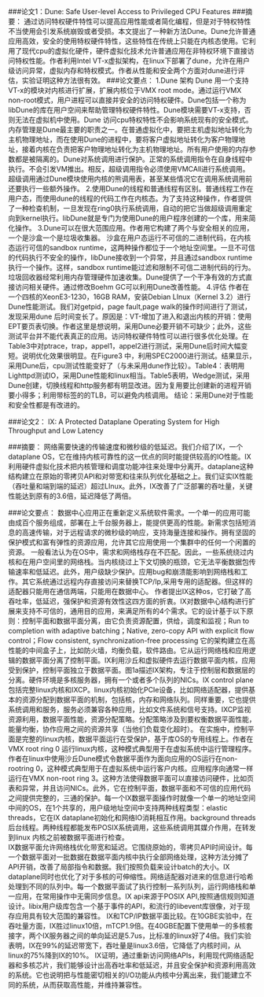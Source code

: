 ###论文1：Dune: Safe User-level Access to Privileged CPU Features
###摘要：
  通过访问特权硬件特性可以提高应用性能或者简化编程，但是对于特权特性不当使用会引发系统崩毁或者受损。本文提出了一种新方法Dune。Dune允许普通应用高效，安全的使用特权硬件特性，这些特性在传统上只能在内核态使用。它利用了现代cpu的虚拟化硬件，硬件虚拟化技术允许普通应用在非特权环境下直接访问特权性能。作者利用Intel VT-x虚拟架构，在linux下部署了dune，允许在用户级访问异常，虚拟内存和特权模式。作者从性能和安全两个方面对dune进行评估，实验证明这种方法很有效。
###论文要点：
1.Dune 架构
  Dune 用一个支持VT-x的模块对内核进行扩展，扩展内核位于VMX root mode。通过运行VMX non-root模式，用户进程可以直接并安全的访问特权硬件。Dune包括一个称为libDune的库在用户空间来帮助管理特权硬件特性。Dune模块需要VT-x支持，否则无法在虚拟机中使用。Dune 访问cpu特权特性不会影响系统现有的安全模式。内存管理是Dune最主要的职责之一。在普通虚拟化中，要把主机虚拟地址转化为主机物理地址，而在使用Dune的进程中，要将客户虚拟地址转化为客户物理地址，接着内核在负责把客户物理地址转化为主机物理地址。所有用户使用的内存参数都是被隔离的。Dune对系统调用进行保护。正常的系统调用指令在自身线程中执行。不会引发VM推出。相反，超级调用指令必须使用VMCAll进行系统调用。超级调用通过Dune模块使用内核的熊调用表，甚至某些情况它在调用系统调用前还要执行一些额外操作。
2.使用Dune的线程和普通线程有区别。普通线程工作在用户态，而使用dune的线程的代码工作在内核态。为了支持这种操作，作者提供了一种检查机制，一旦发现在ring0执行系统调用，自动的把它当做超级调用重定向到kernel执行。libDune就是专门为使用Dune的用户程序创建的一个库，用来简化操作。
3.Dune可以在很大范围应用。作者用它构建了两个与安全相关的应用，一个是沙盒一个是垃圾收集器。
 沙盒在用户态运行不可信的二进制代码，在内核态运行可信的sandbox runtime，这两种操作都位于一个地址空间里。一旦不可信的代码执行不安全的操作，libDune接收到一个异常，并且通过sandbox runtime执行一个操作。这样，sandbox runtime能过滤和限制不可信二进制代码的行为。垃圾回收器经常利用内存管理硬件加速收集。Dune提供了一个干净有效的方式直接访问相关硬件。通过修改Boehm GC可以利用Dune改善性能。
4.评估
  作者在一个四核的XeonE3-1230，16GB RAM，安装Debian LInux（Kernel 3.2）进行Dune性能测试。我们对getpid，page fault,page walk的操作时间进行了测试，发现采用dune 后时间变长了。原因是：VT-增加了进入和退出内核的开销：使用EPT要页表切换。作者这里是想说明，采用Dune必要开销不可缺少；此外，这些测试平台并不能代表真正的应用。访问特权硬件特性可以进行很多优化处理。在Table3中对ptrace，trap，appel1，appel2进行测试，采用Dune后时间大幅变短。说明优化效果很明显。在Figure3 中，利用SPEC2000进行测试。结果显示，采用Dune后，cpu测试性能变好了（与未采用dune作比较）。Table4：表明用Lighttpd测试IO，采用Dune性能和linux相当。Table5表明，Wedge测试，采用Dune创建，切换线程和http服务都有明显改进。因为复用要比创建新的进程开销要小得多；利用带标签的的TLB，可以避免内核调用。
 结论：采用Dune对于性能和安全性都是有改进的。


###论文2： IX: A Protected Dataplane Operating System for High Throughput and Low Latency

###摘要：
网络需要快速的传输速度和微秒级的低延迟。我们介绍了IX，一个dataplane OS，它在维持内核可靠性的这一优点的同时能提供较高的IO性能。IX利用硬件虚拟化技术把内核管理和调度功能冲往来处理中分离开。dataplane这种结构建立在原始的零拷贝API和对带宽和往来队列优化基础之上。我们证实IX性能（吞吐量和端到端的延迟）超过LInux。此外，IX改善了广泛部署的吞吐量，关键性能达到原有的3.6倍，延迟降低了两倍。

###论文要点：
数据中心应用正在重新定义系统软件需求。一个单一的应用可能由成百个服务组成，部署在上千台服务器上，能提供更高的性能。新需求包括短消息的高速传输，对于远程请求的微秒级的响应，支持海量连接和操作。拥有坚固的保护模式和富有弹性的资源应用，允许其它应用使用一个集群中的任何一个闲置的资源。
一般看法认为在OS中，需求和网络栈存在不匹配。因此，一些系统绕过内核和在用户空间里的网络栈。当内核绕过上下文切换的瓶颈，它无法平衡数据包传输速率和低延迟。此外，用户级缺少保护。应用bug和崩溃能影响到网络栈和工作。其它系统通过远程内存直接访问来替换TCP/Ip,采用专用的适配器。但这样的适配器只能用在通信两端，只能用在数据中心。
作者提出IX这种os，它打破了高吞吐率，低延迟，强保护和资源有效性这四方面的折衷。IX对数据中心结构进行扩展来支持不可信的，通用目的应用，来满足所有的4个需求。它的设计基于以下原则：控制平面和数据平面分离，由它负责资源配置，供给，调度和监视；Run to completion with adaptive batching；Native, zero-copy API with explicit flow control；Flow consistent, synchronization-free processing
它的架构建立在高性能的中间盒子上，比如防火墙，均衡负载，软件路由。它从运行网络栈和应用逻辑的数据平面分离了控制平面。IX利用沙丘和虚拟硬件去运行数据平面内核，应用受到保护，控制平面独立于数据平面。图1a描述IX架构，专注于控制层和数据层的分离。硬件环境是多核服务器，拥有一个或者多个队列的NICs。IX control plane包括完整linux内核和IXCP。linux内核初始化PCIe设备，比如网络适配器，提供基本的资源分配到数据平面的机制，包括核，内存和网络队列。同样重要，它也提供系统调用和服务，服务必须兼容各种应用，比如文件系统和信号支持。IXCP监视资源利用，数据平面性能，资源分配策略。分配策略涉及到要权衡数据平面性能，能量均衡，协作应用之间的资源共享（当他们负载变化超时）。
在实施中，控制平面是完整的linux内核，数据平面运行在受保护，基于库OS的专用线程上。作者在VMX root ring 0 运行linux内核，这种模式典型用于在虚拟系统中运行管理程序。作者在linux中使用沙丘Dune模式令数据平面作为面向应用的OS运行在non-rootring 0，这种模式典型用于在虚拟系统中运行客户内核。应用程序向通常一样运行在VMX non-root ring 3。这种方法使得数据平面可以直接访问硬件，比如页表和异常，并且访问NICs。此外，它在控制平面，数据平面和不可信的应用代码之间提供完整的，三通的保护。每一个IX数据平面操作时就像一个单一的地址空间中间的OS，在1个共享的，用户级地址空间中支持两种线程类型：elastic threads，它在IX dataplane初始化和网络IO消耗相互作用。background threads后台线程。两种线程都能发布POSIX系统调用，这些系统调用其媒介作用，在转发到linux 内核之前被数据平面进行检查。	     
IX数据平面允许网络栈优化带宽和延迟。它围绕原始的，零拷贝API时间设计。每一个数据平面对一批数据在数据平面内核中执行全部网络处理，这种方法分摊了API开销，改善了局部指令和数据。我们按照负载来设计batch的大小。IX dataplane同时也优化了对于多核的可伸缩性。网络适配器对进来的信息进行哈希处理到不同的队列中。每一个数据平面试了执行控制一系列队列，运行网络栈和单一应用，在常用操作中无需同步信息。IX api来源于POSIX  API,按照通信规则知道设计。libix用户级库包含一个基于事件的API，和流行的libevent库很像，对于现存应用具有较大范围的兼容性。
IX和TCP/IP数据平面比较。在10GBE实验中，在吞吐量方面，IX胜过linux10倍，mTCP1.9倍。在40GBE配置下使用单一的多核套接字，两个IX服务器之间的单向延迟是5.7us，比标准的linux好了4倍。我们实验表明，IX在99%的延迟带宽下，吞吐量是linux3.6倍，它降低了内核时间，从linux的75%降到IX的10%。
IX证明，通过重新访问网络APIs，利用现代网络适配器和多核芯片，我们能够设计出高吞吐率和低延迟，并且安全保护和资源利用高效的系统。它也说明把与性能密切相关的I/O功能从内核中分离出来，我们能建立不同的系统，从而获取高性能，并维持兼容性。

